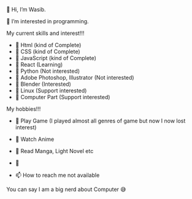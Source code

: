 👋 Hi, I’m Wasib.

👀 I’m interested in programming.
  
My current skills and interest!!!
  
- 🌱 Html (kind of Complete)
- 🌱 CSS (kind of Complete)
- 🌱 JavaScript (kind of Complete)
- 🌱 React (Learning)
- 🌱 Python (Not interested)
- 🌱 Adobe Photoshop, Illustrator (Not interested)
- 🌱 Blender (Interested)
- 🌱 Linux (Support interested)
- 🌱 Computer Part (Support interested)

My hobbies!!!

- 🛑 Play Game (I played almost all genres of game but now I now lost interest)
- 🛑 Watch Anime
- 🛑 Read Manga, Light Novel etc


- 💞️
- 📫 How to reach me not available

You can say I am a big nerd about Computer 😅

<!---
Wasib2005/Wasib2005 is a ✨ special ✨ repository because its `README.md` (this file) appears on your GitHub profile.
You can click the Preview link to take a look at your changes.
--->
